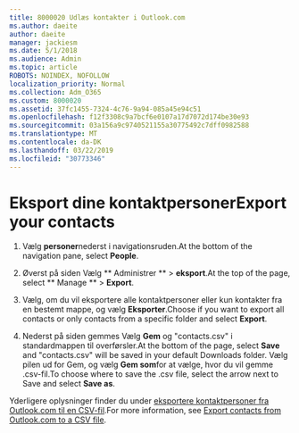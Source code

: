 ```yaml
---
title: 8000020 Udlæs kontakter i Outlook.com
ms.author: daeite
author: daeite
manager: jackiesm
ms.date: 5/1/2018
ms.audience: Admin
ms.topic: article
ROBOTS: NOINDEX, NOFOLLOW
localization_priority: Normal
ms.collection: Adm_O365
ms.custom: 8000020
ms.assetid: 37fc1455-7324-4c76-9a94-085a45e94c51
ms.openlocfilehash: f12f3308c9a7bcf6e0107a17d7072d174be30e93
ms.sourcegitcommit: 03a156a9c9740521155a30775492c7dff0982588
ms.translationtype: MT
ms.contentlocale: da-DK
ms.lasthandoff: 03/22/2019
ms.locfileid: "30773346"
---
```

# <a name="export-your-contacts"></a><span data-ttu-id="8eb0e-102">Eksport dine kontaktpersoner</span><span class="sxs-lookup"><span data-stu-id="8eb0e-102">Export your contacts</span></span>

1. <span data-ttu-id="8eb0e-103">Vælg **personer**nederst i navigationsruden.</span><span class="sxs-lookup"><span data-stu-id="8eb0e-103">At the bottom of the navigation pane, select **People**.</span></span>
    
2. <span data-ttu-id="8eb0e-104">Øverst på siden Vælg \*\* Administrer \*\* \> **eksport**.</span><span class="sxs-lookup"><span data-stu-id="8eb0e-104">At the top of the page, select \*\* Manage \*\* \> **Export**.</span></span>
    
3. <span data-ttu-id="8eb0e-105">Vælg, om du vil eksportere alle kontaktpersoner eller kun kontakter fra en bestemt mappe, og vælg **Eksporter**.</span><span class="sxs-lookup"><span data-stu-id="8eb0e-105">Choose if you want to export all contacts or only contacts from a specific folder and select **Export**.</span></span> 
    
4. <span data-ttu-id="8eb0e-106">Nederst på siden gemmes Vælg **Gem** og "contacts.csv" i standardmappen til overførsler.</span><span class="sxs-lookup"><span data-stu-id="8eb0e-106">At the bottom of the page, select **Save** and "contacts.csv" will be saved in your default Downloads folder.</span></span> <span data-ttu-id="8eb0e-107">Vælg pilen ud for Gem, og vælg **Gem som**for at vælge, hvor du vil gemme .csv-fil.</span><span class="sxs-lookup"><span data-stu-id="8eb0e-107">To choose where to save the .csv file, select the arrow next to Save and select **Save as**.</span></span> 
    
<span data-ttu-id="8eb0e-108">Yderligere oplysninger finder du under [eksportere kontaktpersoner fra Outlook.com til en CSV-fil](https://go.microsoft.com/fwlink/p/?linkid=873137).</span><span class="sxs-lookup"><span data-stu-id="8eb0e-108">For more information, see [Export contacts from Outlook.com to a CSV file](https://go.microsoft.com/fwlink/p/?linkid=873137).</span></span>
  

